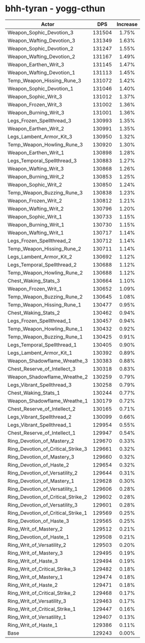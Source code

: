 # bhh-tyran - yogg-cthun
| Actor | DPS | Increase |
|---|:---:|:---:|
|Weapon_Sophic_Devotion_3|131504|1.75%|
|Weapon_Wafting_Devotion_3|131349|1.63%|
|Weapon_Sophic_Devotion_2|131247|1.55%|
|Weapon_Wafting_Devotion_2|131167|1.49%|
|Weapon_Earthen_Writ_3|131145|1.47%|
|Weapon_Wafting_Devotion_1|131113|1.45%|
|Temp_Weapon_Hissing_Rune_3|131072|1.42%|
|Weapon_Sophic_Devotion_1|131046|1.40%|
|Weapon_Sophic_Writ_3|131012|1.37%|
|Weapon_Frozen_Writ_3|131002|1.36%|
|Weapon_Burning_Writ_3|131001|1.36%|
|Legs_Frozen_Spellthread_3|130993|1.35%|
|Weapon_Earthen_Writ_2|130991|1.35%|
|Legs_Lambent_Armor_Kit_3|130950|1.32%|
|Temp_Weapon_Howling_Rune_3|130920|1.30%|
|Weapon_Earthen_Writ_1|130898|1.28%|
|Legs_Temporal_Spellthread_3|130883|1.27%|
|Weapon_Wafting_Writ_3|130868|1.26%|
|Weapon_Burning_Writ_2|130853|1.25%|
|Weapon_Sophic_Writ_2|130850|1.24%|
|Temp_Weapon_Buzzing_Rune_3|130838|1.23%|
|Weapon_Frozen_Writ_2|130812|1.21%|
|Weapon_Wafting_Writ_2|130796|1.20%|
|Weapon_Sophic_Writ_1|130733|1.15%|
|Weapon_Burning_Writ_1|130730|1.15%|
|Weapon_Wafting_Writ_1|130717|1.14%|
|Legs_Frozen_Spellthread_2|130712|1.14%|
|Temp_Weapon_Hissing_Rune_2|130711|1.14%|
|Legs_Lambent_Armor_Kit_2|130692|1.12%|
|Legs_Temporal_Spellthread_2|130688|1.12%|
|Temp_Weapon_Howling_Rune_2|130688|1.12%|
|Chest_Waking_Stats_3|130664|1.10%|
|Weapon_Frozen_Writ_1|130652|1.09%|
|Temp_Weapon_Buzzing_Rune_2|130645|1.08%|
|Temp_Weapon_Hissing_Rune_1|130477|0.95%|
|Chest_Waking_Stats_2|130462|0.94%|
|Legs_Frozen_Spellthread_1|130457|0.94%|
|Temp_Weapon_Howling_Rune_1|130432|0.92%|
|Temp_Weapon_Buzzing_Rune_1|130425|0.91%|
|Legs_Temporal_Spellthread_1|130405|0.90%|
|Legs_Lambent_Armor_Kit_1|130392|0.89%|
|Weapon_Shadowflame_Wreathe_3|130383|0.88%|
|Chest_Reserve_of_Intellect_3|130318|0.83%|
|Weapon_Shadowflame_Wreathe_2|130259|0.79%|
|Legs_Vibrant_Spellthread_3|130258|0.79%|
|Chest_Waking_Stats_1|130244|0.77%|
|Weapon_Shadowflame_Wreathe_1|130179|0.72%|
|Chest_Reserve_of_Intellect_2|130165|0.71%|
|Legs_Vibrant_Spellthread_2|130099|0.66%|
|Legs_Vibrant_Spellthread_1|129954|0.55%|
|Chest_Reserve_of_Intellect_1|129947|0.54%|
|Ring_Devotion_of_Mastery_2|129670|0.33%|
|Ring_Devotion_of_Critical_Strike_3|129661|0.32%|
|Ring_Devotion_of_Mastery_3|129660|0.32%|
|Ring_Devotion_of_Haste_2|129654|0.32%|
|Ring_Devotion_of_Versatility_2|129644|0.31%|
|Ring_Devotion_of_Mastery_1|129628|0.30%|
|Ring_Devotion_of_Versatility_1|129606|0.28%|
|Ring_Devotion_of_Critical_Strike_2|129602|0.28%|
|Ring_Devotion_of_Versatility_3|129601|0.28%|
|Ring_Devotion_of_Critical_Strike_1|129569|0.25%|
|Ring_Devotion_of_Haste_3|129565|0.25%|
|Ring_Writ_of_Mastery_2|129512|0.21%|
|Ring_Devotion_of_Haste_1|129508|0.21%|
|Ring_Writ_of_Versatility_2|129503|0.20%|
|Ring_Writ_of_Mastery_3|129495|0.19%|
|Ring_Writ_of_Haste_3|129494|0.19%|
|Ring_Writ_of_Critical_Strike_3|129482|0.18%|
|Ring_Writ_of_Mastery_1|129474|0.18%|
|Ring_Writ_of_Haste_2|129471|0.18%|
|Ring_Writ_of_Critical_Strike_2|129468|0.17%|
|Ring_Writ_of_Versatility_3|129463|0.17%|
|Ring_Writ_of_Critical_Strike_1|129447|0.16%|
|Ring_Writ_of_Versatility_1|129407|0.13%|
|Ring_Writ_of_Haste_1|129386|0.11%|
|Base|129243|0.00%|
